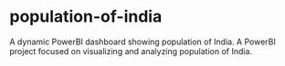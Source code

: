 # population-of-india
A dynamic PowerBI dashboard showing population of India. A PowerBI project focused on visualizing and analyzing population of India.
